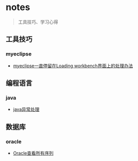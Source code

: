 # notes
> 工具技巧、学习心得

## 工具技巧

### myeclipse

* [myeclipse一直停留在Loading workbench界面上的处理办法](https://github.com/mHeartbeats/notes/issues/1)

## 编程语言

### java

* [java异常处理](https://github.com/mHeartbeats/notes/issues/2)

## 数据库

### oracle

* [Oracle查看所有序列](https://github.com/mHeartbeats/notes/issues/3)
